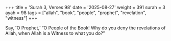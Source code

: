 +++
title = 'Surah 3, Verses 98'
date = '2025-08-27'
weight = 391
surah = 3
ayah = 98
tags = ["allah", "book", "people", "prophet", "revelation", "witness"]
+++

Say, ˹O Prophet,˺ “O People of the Book! Why do you deny the revelations of Allah, when Allah is a Witness to what you do?”